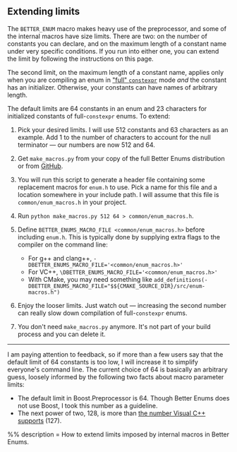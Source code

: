 ## Extending limits

The `BETTER_ENUM` macro makes heavy use of the preprocessor, and some of the
internal macros have size limits. There are two: on the number of constants you
can declare, and on the maximum length of a constant name under very specific
conditions. If you run into either one, you can extend the limit by following
the instructions on this page.

The second limit, on the maximum length of a constant name, applies only when
you are compiling an enum in
["full" `constexpr`](${prefix}OptInFeatures.html#CompileTimeNameTrimming) mode
*and* the constant has an initializer. Otherwise, your constants can have names
of arbitrary length.

The default limits are 64 constants in an enum and 23 characters for initialized
constants of full-`constexpr` enums. To extend:

  1. Pick your desired limits. I will use 512 constants and 63 characters as an
     example. Add 1 to the number of characters to account for the null
     terminator &mdash; our numbers are now 512 and 64.
  2. Get `make_macros.py` from your copy of the full Better Enums distribution
     or from <a href="https://raw.githubusercontent.com/aantron/better-enums/$ref/script/make_macros.py" download>GitHub</a>.
  3. You will run this script to generate a header file containing some
     replacement macros for `enum.h` to use. Pick a name for this file and a
     location somewhere in your include path. I will assume that this file is
     `common/enum_macros.h` in your project.
  4. Run `python make_macros.py 512 64 > common/enum_macros.h`.
  5. Define `BETTER_ENUMS_MACRO_FILE <common/enum_macros.h>` before including
     `enum.h`. This is typically done by supplying extra flags to the compiler
     on the command line:

     - For g++ and clang++, `-DBETTER_ENUMS_MACRO_FILE='<common/enum_macros.h>'`
     - For VC++, `\DBETTER_ENUMS_MACRO_FILE='<common/enum_macros.h>'`
     - With CMake, you may need something like
       `add_definitions(-DBETTER_ENUMS_MACRO_FILE="$${CMAKE_SOURCE_DIR}/src/enum-macros.h")`

  6. Enjoy the looser limits. Just watch out &mdash; increasing the second
     number can really slow down compilation of full-`constexpr` enums.
  7. You don't need `make_macros.py` anymore. It's not part of your build
     process and you can delete it.

---

I am paying attention to feedback, so if more than a few users say that the
default limit of 64 constants is too low, I will increase it to simplify
everyone's command line. The current choice of 64 is basically an arbitrary
guess, loosely informed by the following two facts about macro parameter limits:

- The default limit in Boost.Preprocessor is 64. Though Better Enums does not
  use Boost, I took this number as a guideline.
- The next power of two, 128, is more than [the number Visual C++ supports][vc]
  (127).

[vc]: https://msdn.microsoft.com/en-us/library/ft39hh4x.aspx

%% description =
How to extend limits imposed by internal macros in Better Enums.
